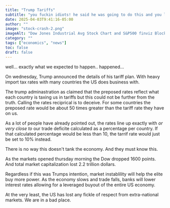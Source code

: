 ```yaml
---
title: "Trump Tariffs"
subtitle: "you fuckin idiots! he said he was going to do this and you let him do it! wtf"
date: 2025-04-03T9:41:16-05:00
author: ""
image: "stock-crash-2.png"
imageAlt: "Dow Jones Industrial Avg Stock Chart and S&P500 finviz Block Chart Displayed as an Upside-Down American Flag"
category: ""
tags: ["economics", "news"]
toc: false
draft: false
---
```

well... exactly what we expected to happen.. happened...

On wednesday, Trump announced the details of his tariff plan.
With heavy import tax rates with many countries the US does business with.

The trump adminastration as claimed that the preposed rates reflect what each country is taxing us in tariffs but this could not be further from the truth.
Calling the rates reciprical is to deceive. For some countries the preposed rate would be about 50 times greater than the tariff rate they have on us.

As a lot of people have already pointed out, the rates line up exactly with *or very close to* our trade deficite calculated as a percentage per country.
If that calculated percentage would be less than 10, the tarrif rate would just be set to 10% instead.

There is no way this doesn't tank the economy. And they must know this.

As the markets opened thursday morning the Dow dropped 1600 points. And total market capitalization lost 2.2 trillion dollars.

Regardless if this was Trumps intention, market instablility will help the elite buy more power.
As the economy slows and trade falls, banks will lower interest rates allowing for a leveraged buyout of the entire US economy.

At the very least, the US has lost any fickle of respect from extra-national markets. We are in a bad place.
